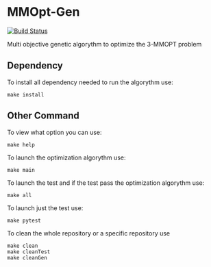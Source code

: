 # MMOpt-Gen
[![Build Status](https://travis-ci.org/Ant-man74/MMOpt-Gen.svg?branch=master)](https://travis-ci.org/Ant-man74/MMOpt-Gen)

Multi objective genetic algorythm to optimize the 3-MMOPT problem

## Dependency

To install all dependency needed to run the algorythm use:

    make install

## Other Command

To view what option you can use:

    make help

To launch the optimization algorythm use:

    make main
  
To launch the test and if the test pass the optimization algorythm use:

    make all
    
To launch just the test use:

    make pytest

To clean the whole repository or a specific repository use

    make clean
    make cleanTest
    make cleanGen


